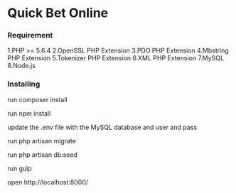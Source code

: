 # Quick Bet Online

### Requirement

1.PHP >= 5.6.4
2.OpenSSL PHP Extension
3.PDO PHP Extension
4.Mbstring PHP Extension
5.Tokenizer PHP Extension
6.XML PHP Extension
7.MySQL
8.Node.js

### Installing

run composer install

run npm install

update the .env file with the MySQL database and user and pass

run php artisan migrate

run php artisan db:seed

run gulp

open http://localhost:8000/ 

